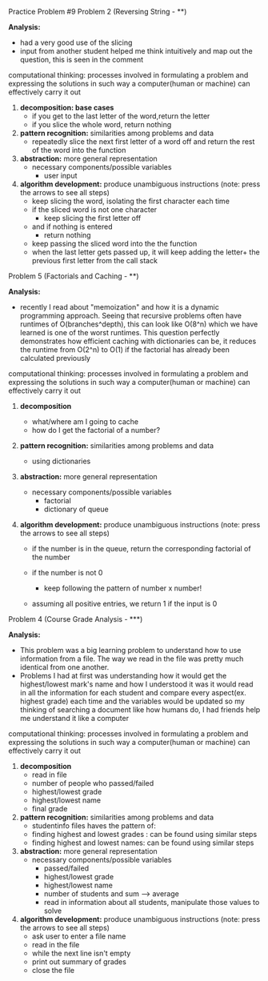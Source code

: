 Practice Problem #9
Problem 2 (Reversing String - **)

**Analysis:**

- had a very good use of the slicing
- input from another student helped me think intuitively and  map out the question, this is seen in the comment

computational thinking: processes involved in formulating a problem and expressing the solutions in such way a computer(human or machine) can effectively carry it out

1. **decomposition: base cases**
    - if you get to the last letter of the word,return the letter
    - if you slice the whole word, return nothing
2. **pattern recognition:** similarities among problems and data
    - repeatedly slice the next first letter of a word off and return the rest of the word into the function
3. **abstraction:** more general representation
    - necessary components/possible variables
        - user input
4. **algorithm development:** produce unambiguous instructions (note: press the arrows to see all steps)
    - keep slicing the word, isolating the first character each time
    - if the sliced word is not one character
        - keep slicing the first letter off
    - and if nothing is entered
        - return nothing
    - keep passing the sliced word into the the function
    - when the last letter gets passed up, it will keep adding the letter+ the previous first letter from the call stack

Problem 5 (Factorials and Caching - **)

**Analysis:**

- recently I read about "memoization" and how it is a dynamic programming approach. Seeing that recursive problems often have runtimes of O(branches^depth), this can look like  O(8^n) which we have learned is one of the worst runtimes. This question perfectly demonstrates how efficient caching with dictionaries can be, it reduces the runtime from O(2^n) to O(1) if the factorial has already been calculated previously

computational thinking: processes involved in formulating a problem and expressing the solutions in such way a computer(human or machine) can effectively carry it out

1. **decomposition**
    - what/where am I going to cache
    - how do I get the factorial of a number?

1. **pattern recognition:** similarities among problems and data
    - using dictionaries
2. **abstraction:** more general representation
    - necessary components/possible variables
        - factorial
        - dictionary of queue
3. **algorithm development:** produce unambiguous instructions (note: press the arrows to see all steps)
    - if the number is in the queue, return the corresponding factorial of the number

    - if the number is not 0
        - keep following the pattern of number x number!
    - assuming all positive entries, we return 1 if the input is 0

Problem 4 (Course Grade Analysis - ***)

**Analysis:**

- This problem was a big learning problem to understand how to use information from a file. The way we read in the file was pretty much identical from one another.
- Problems I had at first was understanding how it would get the highest/lowest mark's name and how I understood it was it would read in all the information for each student and compare every aspect(ex. highest grade) each time and the variables would be updated so my thinking of searching a document like how humans do, I had friends help me understand it like a computer

computational thinking: processes involved in formulating a problem and expressing the solutions in such way a computer(human or machine) can effectively carry it out

1. **decomposition**
    - read in file
    - number of people who passed/failed
    - highest/lowest grade
    - highest/lowest name
    - final grade
2. **pattern recognition:** similarities among problems and data
    - studentinfo files haves the pattern of:
    - finding highest and lowest grades : can be found using similar steps
    - finding highest and lowest names: can be found using similar steps
3. **abstraction:** more general representation
    - necessary components/possible variables
        - passed/failed
        - highest/lowest grade
        - highest/lowest name
        - number of students and sum —> average
        - read in information about all students, manipulate those values to solve
4. **algorithm development:** produce unambiguous instructions (note: press the arrows to see all steps)
    - ask user to enter a file name
    - read in the file
    - while the next line isn't empty
    - print out summary of grades
    - close the file

